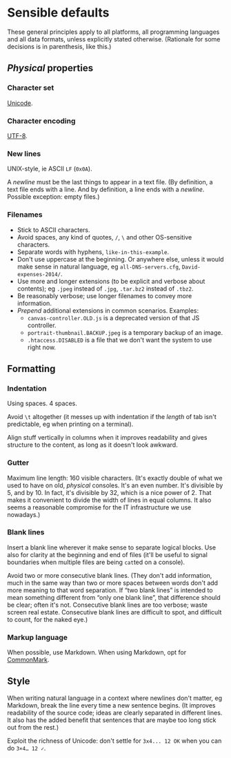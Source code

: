 
# Sensible defaults

These general principles apply to all platforms, all programming languages and all data formats, unless explicitly stated otherwise.
(Rationale for some decisions is in parenthesis, like this.)

## *Physical* properties

### Character set

[Unicode](http://www.unicode.org/versions/latest/).

### Character encoding

[UTF-8](https://tools.ietf.org/html/rfc3629).

### New lines

UNIX-style, ie ASCII `LF` (`0x0A`).

A *newline* must be the last things to appear in a text file.
(By definition, a text file ends with a line.
And by definition, a line ends with a *newline*.
Possible exception: empty files.)

### Filenames

* Stick to ASCII characters.
* Avoid spaces, any kind of quotes, `/`, `\` and other OS-sensitive characters.
* Separate words with hyphens, `like-in-this-example`.
* Don't use uppercase at the beginning.
  Or anywhere else, unless it would make sense in natural language, eg `all-DNS-servers.cfg`, `David-expenses-2014/`.
* Use more and longer extensions (to be explicit and verbose about contents); eg `.jpeg` instead of `.jpg`, `.tar.bz2` instead of `.tbz2`.
* Be reasonably verbose; use longer filenames to convey more information.
* *Prepend* additional extensions in common scenarios.
  Examples:
  * `canvas-controller.OLD.js` is a deprecated version of that JS controller.
  * `portrait-thumbnail.BACKUP.jpeg` is a temporary backup of an image.
  * `.htaccess.DISABLED` is a file that we don't want the system to use right now.

## Formatting

### Indentation

Using spaces.
4 spaces.

Avoid `\t` altogether (it messes up with indentation if the *length* of tab isn't predictable, eg when printing on a terminal).

Align stuff vertically in columns when it improves readability and gives structure to the content, as long as it doesn't look awkward.

### Gutter

Maximum line length: 160 visible characters.
(It's exactly double of what we used to have on old, *physical* consoles.
It's an even number.
It's divisible by 5, and by 10.
In fact, it's divisible by 32, which is a nice power of 2.
That makes it convenient to divide the width of lines in equal columns.
It also seems a reasonable compromise for the IT infrastructure we use nowadays.)

### Blank lines

Insert a blank line wherever it make sense to separate logical blocks.
Use also for clarity at the beginning and end of files (it'll be useful to signal boundaries when multiple files are being `cat`ted on a console).

Avoid two or more consecutive blank lines.
(They don't add information, much in the same way than two or more spaces between words don't add more meaning to that word separation.
If “two blank lines” is intended to mean something different from “only one blank line”, that difference should be clear; often it's not.
Consecutive blank lines are too verbose; waste screen real estate.
Consecutive blank lines are difficult to spot, and difficult to count, for the naked eye.)

### Markup language

When possible, use Markdown.
When using Markdown, opt for [CommonMark](http://commonmark.org/).

## Style

When writing natural language in a context where newlines don't matter, eg Markdown, break the line every time a new sentence begins.
(It improves readability of the source code; ideas are clearly separated in different lines.
It also has the added benefit that sentences that are maybe too long stick out from the rest.)

Exploit the richness of Unicode: don't settle for `3x4... 12 OK` when you can do `3×4… 12 ✓`.

